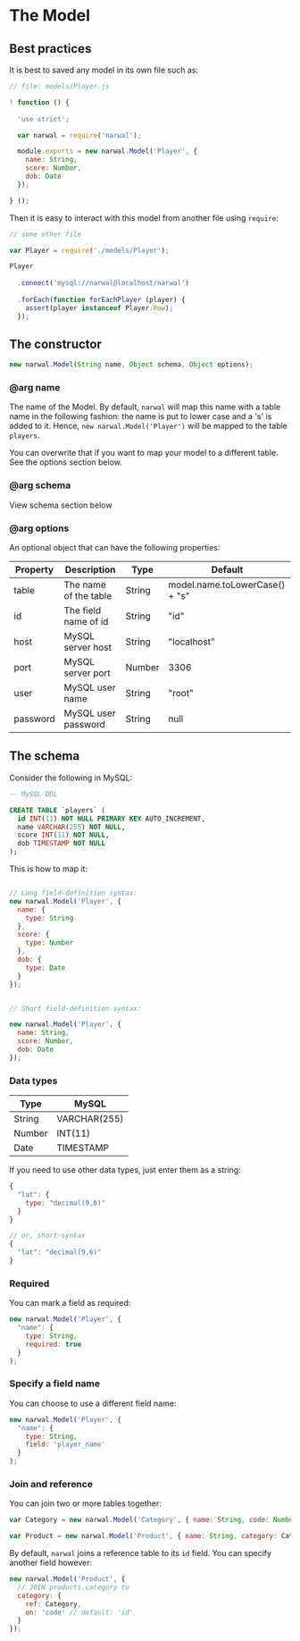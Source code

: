 # The Model

## Best practices

It is best to saved any model in its own file such as:

```js
// file: models/Player.js

! function () {
  
  'use strict';

  var narwal = require('narwal');

  module.exports = new narwal.Model('Player', {
    name: String,
    score: Number,
    dob: Date
  });

} ();
```

Then it is easy to interact with this model from another file using `require`:

```js
// some other file

var Player = require('./models/Player');

Player
  
  .connect('mysql://narwal@localhost/narwal')
  
  .forEach(function forEachPlayer (player) {
    assert(player instanceof Player.Row);
  });

```

## The constructor

```js
new narwal.Model(String name, Object schema, Object options);
```

### @arg name

The name of the Model. By default, `narwal` will map this name with a table name in the following fashion: the name is put to lower case and a 's' is added to it. Hence, `new narwal.Model('Player')` will be mapped to the table `players`.

You can overwrite that if you want to map your model to a different table. See the options section below.

### @arg schema

View schema section below

### @arg options

An optional object that can have the following properties:

| Property  | Description             | Type      | Default                         |
|-----------|-------------------------|-----------|---------------------------------|
| table     | The name of the table   | String    | model.name.toLowerCase() + "s"  |
| id        | The field name of id    | String    | "id"                            |
| host      | MySQL server host       | String    | "localhost"                     |
| port      | MySQL server port       | Number    | 3306                            |
| user      | MySQL user name         | String    | "root"                          |
| password  | MySQL user password     | String    | null


## The schema

Consider the following in MySQL:

```sql
-- MySQL DDL

CREATE TABLE `players` (
  id INT(11) NOT NULL PRIMARY KEY AUTO_INCREMENT,
  name VARCHAR(255) NOT NULL,
  score INT(11) NOT NULL,
  dob TIMESTAMP NOT NULL
);
```

This is how to map it:

```js

// Long field-definition syntax:
new narwal.Model('Player', {
  name: {
    type: String
  },
  score: {
    type: Number
  },
  dob: {
    type: Date
  }
});


// Short field-definition syntax:

new narwal.Model('Player', {
  name: String,
  score: Number,
  dob: Date
});
```

### Data types

| Type      | MySQL           |
|-----------|-----------------|
| String    | VARCHAR(255)    |
| Number    | INT(11)         |
| Date      | TIMESTAMP       |

If you need to use other data types, just enter them as a string:

```js
{
  "lat": {
    type: "decimal(9,6)"
  }
}

// or, short-syntax
{
  "lat": "decimal(9,6)"
}
```

### Required

You can mark a field as required:

```js
new narwal.Model('Player', {
  "name": {
    type: String,
    required: true
  }
);
```

### Specify a field name

You can choose to use a different field name:

```js
new narwal.Model('Player', {
  "name": {
    type: String,
    field: 'player_name'
  }
);
```

### Join and reference

You can join two or more tables together:

```js
var Category = new narwal.Model('Category', { name: String, code: Number });

var Product = new narwal.Model('Product', { name: String, category: Category });
```

By default, `narwal` joins a reference table to its `id` field. You can specify another field however:

```js
new narwal.Model('Product', {
  // JOIN products.category to 
  category: {
    ref: Category,
    on: 'code' // default: 'id'
  }
});
```
